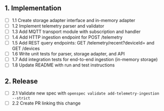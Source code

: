 ## 1. Implementation
- [ ] 1.1 Create storage adapter interface and in-memory adapter
- [ ] 1.2 Implement telemetry parser and validator
- [ ] 1.3 Add MQTT transport module with subscription and handler
- [ ] 1.4 Add HTTP ingestion endpoint for POST /telemetry
- [ ] 1.5 Add REST query endpoints: GET /telemetry/recent?deviceId= and GET /devices
- [ ] 1.6 Write unit tests for parser, storage adapter, and API
- [ ] 1.7 Add integration tests for end-to-end ingestion (in-memory storage)
- [ ] 1.8 Update README with run and test instructions

## 2. Release
- [ ] 2.1 Validate new spec with `openspec validate add-telemetry-ingestion --strict`
- [ ] 2.2 Create PR linking this change
